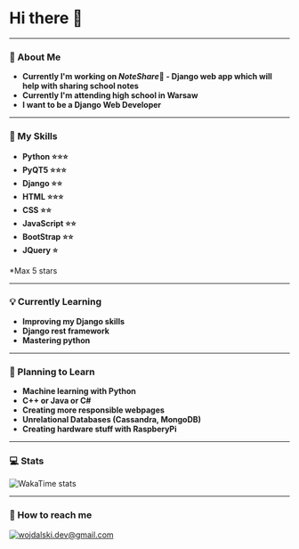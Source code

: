 # Hi there 👋
---
### 🤙 About Me 
- **Currently I'm working on *NoteShare*📝 - Django web app which will help with sharing school notes** 
- **Currently I'm attending high school in Warsaw**
- **I want to be a Django Web Developer**
---
### 🔧 My Skills
- **Python ⭐⭐⭐**
- **PyQT5 ⭐⭐⭐**
- **Django ⭐⭐**
- **HTML ⭐⭐⭐**
- **CSS ⭐⭐**
- **JavaScript ⭐⭐**
- **BootStrap ⭐⭐**
- **JQuery ⭐**

*Max 5 stars

---
### 💡 Currently Learning 
- **Improving my Django skills**
- **Django rest framework**
- **Mastering python**

---
### 🔮 Planning to Learn
- **Machine learning with Python**
- **C++ or Java or C#**
- **Creating more responsible webpages**
- **Unrelational Databases (Cassandra, MongoDB)** 
- **Creating hardware stuff with RaspberyPi**
---
### 💻 Stats
<img src="https://github-readme-stats.vercel.app/api/wakatime?username=notsoyeezy" alt="WakaTime stats">

---

### 📧 How to reach me
<a href="mailto:wojdalski.dev@gmail.com">![wojdalski.dev@gmail.com](https://img.shields.io/badge/Gmail-D14836?style=for-the-badge&logo=gmail&logoColor=white)</a>
